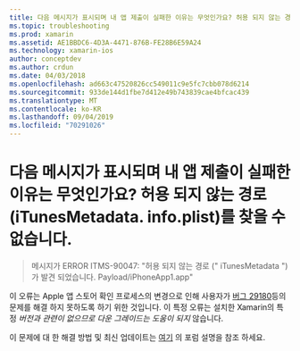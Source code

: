 ```yaml
---
title: 다음 메시지가 표시되며 내 앱 제출이 실패한 이유는 무엇인가요? 허용 되지 않는 경로 (iTunesMetadata. info.plist)를 찾을 수 없습니다.
ms.topic: troubleshooting
ms.prod: xamarin
ms.assetid: AE1BBDC6-4D3A-4471-876B-FE28B6E59A24
ms.technology: xamarin-ios
author: conceptdev
ms.author: crdun
ms.date: 04/03/2018
ms.openlocfilehash: ad663c47520826cc549011c9e5fc7cbb078d6214
ms.sourcegitcommit: 933de144d1fbe7d412e49b743839cae4bfcac439
ms.translationtype: MT
ms.contentlocale: ko-KR
ms.lasthandoff: 09/04/2019
ms.locfileid: "70291026"
---
```

# <a name="why-does-my-app-submission-fail-with-disallowed-paths--itunesmetadataplist--found-at--"></a>다음 메시지가 표시되며 내 앱 제출이 실패한 이유는 무엇인가요? 허용 되지 않는 경로 (iTunesMetadata. info.plist)를 찾을 수 없습니다.

> 메시지가 ERROR ITMS-90047: "허용 되지 않는 경로 (" iTunesMetadata ")가 발견 되었습니다. Payload/iPhoneApp1.app"

이 오류는 Apple 앱 스토어 확인 프로세스의 변경으로 인해 사용자가 [버그 29180](https://bugzilla.xamarin.com/show_bug.cgi?id=29180)등의 문제를 해결 하지 못하도록 하기 위한 것입니다. 이 특정 오류는 설치한 Xamarin의 특정 _버전과 관련이 없으므로 다운 그레이드는 도움이_ _되지_ 않습니다.

이 문제에 대 한 해결 방법 및 최신 업데이트는 [여기](https://forums.xamarin.com/discussion/40388/disallowed-paths-itunesmetadata-plist-found-at-when-submitting-to-app-store/p1) 의 포럼 설명을 참조 하세요.
